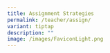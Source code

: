 ```yaml
---
title: Assignment Strategies
permalink: /teacher/assign/
variant: tiptap
description: ""
image: /images/FaviconLight.png
---
```

